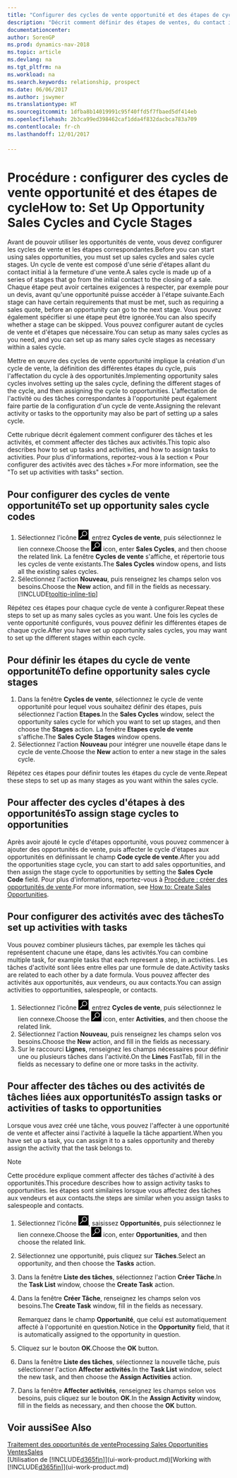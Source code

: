 ```yaml
---
title: "Configurer des cycles de vente opportunité et des étapes de cycle"
description: "Décrit comment définir des étapes de ventes, du contact initial à la clôture, créer un cycle de vente et l'affecter aux opportunités dans Dynamics NAV."
documentationcenter: 
author: SorenGP
ms.prod: dynamics-nav-2018
ms.topic: article
ms.devlang: na
ms.tgt_pltfrm: na
ms.workload: na
ms.search.keywords: relationship, prospect
ms.date: 06/06/2017
ms.author: jswymer
ms.translationtype: HT
ms.sourcegitcommit: 1dfba8b14019991c95f40ffd5f7fbaed5df414eb
ms.openlocfilehash: 2b3ca99ed398462caf1dda4f832dacbca783a709
ms.contentlocale: fr-ch
ms.lasthandoff: 12/01/2017

---
```

# <a name="how-to-set-up-opportunity-sales-cycles-and-cycle-stages"></a><span data-ttu-id="b5918-103">Procédure : configurer des cycles de vente opportunité et des étapes de cycle</span><span class="sxs-lookup"><span data-stu-id="b5918-103">How to: Set Up Opportunity Sales Cycles and Cycle Stages</span></span>
<span data-ttu-id="b5918-104">Avant de pouvoir utiliser les opportunités de vente, vous devez configurer les cycles de vente et les étapes correspondantes.</span><span class="sxs-lookup"><span data-stu-id="b5918-104">Before you can start using sales opportunities, you must set up sales cycles and sales cycle stages.</span></span> <span data-ttu-id="b5918-105">Un cycle de vente est composé d'une série d'étapes allant du contact initial à la fermeture d'une vente.</span><span class="sxs-lookup"><span data-stu-id="b5918-105">A sales cycle is made up of a series of stages that go from the initial contact to the closing of a sale.</span></span> <span data-ttu-id="b5918-106">Chaque étape peut avoir certaines exigences à respecter, par exemple pour un devis, avant qu'une opportunité puisse accéder à l'étape suivante.</span><span class="sxs-lookup"><span data-stu-id="b5918-106">Each stage can have certain requirements that must be met, such as requiring a sales quote, before an opportunity can go to the next stage.</span></span> <span data-ttu-id="b5918-107">Vous pouvez également spécifier si une étape peut être ignorée.</span><span class="sxs-lookup"><span data-stu-id="b5918-107">You can also specify whether a stage can be skipped.</span></span> <span data-ttu-id="b5918-108">Vous pouvez configurer autant de cycles de vente et d'étapes que nécessaire.</span><span class="sxs-lookup"><span data-stu-id="b5918-108">You can setup as many sales cycles as you need, and you can set up as many sales cycle stages as necessary within a sales cycle.</span></span>

<span data-ttu-id="b5918-109">Mettre en œuvre des cycles de vente opportunité implique la création d'un cycle de vente, la définition des différentes étapes du cycle, puis l'affectation du cycle à des opportunités.</span><span class="sxs-lookup"><span data-stu-id="b5918-109">Implementing opportunity sales cycles involves setting up the sales cycle, defining the different stages of the cycle, and then assigning the cycle to opportunities.</span></span> <span data-ttu-id="b5918-110">L'affectation de l'activité ou des tâches correspondantes à l'opportunité peut également faire partie de la configuration d'un cycle de vente.</span><span class="sxs-lookup"><span data-stu-id="b5918-110">Assigning the relevant activity or tasks to the opportunity may also be part of setting up a sales cycle.</span></span>

<span data-ttu-id="b5918-111">Cette rubrique décrit également comment configurer des tâches et les activités, et comment affecter des tâches aux activités.</span><span class="sxs-lookup"><span data-stu-id="b5918-111">This topic also describes how to set up tasks and activities, and how to assign tasks to activities.</span></span> <span data-ttu-id="b5918-112">Pour plus d'informations, reportez-vous à la section « Pour configurer des activités avec des tâches ».</span><span class="sxs-lookup"><span data-stu-id="b5918-112">For more information, see the "To set up activities with tasks" section.</span></span>

## <a name="to-set-up-opportunity-sales-cycle-codes"></a><span data-ttu-id="b5918-113">Pour configurer des cycles de vente opportunité</span><span class="sxs-lookup"><span data-stu-id="b5918-113">To set up opportunity sales cycle codes</span></span>
1. <span data-ttu-id="b5918-114">Sélectionnez l'icône ![Page ou état pour la recherche](media/ui-search/search_small.png "Page ou état pour la recherche"), entrez **Cycles de vente**, puis sélectionnez le lien connexe.</span><span class="sxs-lookup"><span data-stu-id="b5918-114">Choose the ![Search for Page or Report](media/ui-search/search_small.png "Search for Page or Report icon") icon, enter **Sales Cycles**, and then choose the related link.</span></span> <span data-ttu-id="b5918-115">La fenêtre **Cycles de vente** s'affiche, et répertorie tous les cycles de vente existants.</span><span class="sxs-lookup"><span data-stu-id="b5918-115">The **Sales Cycles** window opens, and lists all the existing sales cycles.</span></span>
2. <span data-ttu-id="b5918-116">Sélectionnez l'action **Nouveau**, puis renseignez les champs selon vos besoins.</span><span class="sxs-lookup"><span data-stu-id="b5918-116">Choose the **New** action, and fill in the fields as necessary.</span></span> [!INCLUDE[tooltip-inline-tip](includes/tooltip-inline-tip_md.md)]

<span data-ttu-id="b5918-117">Répétez ces étapes pour chaque cycle de vente à configurer.</span><span class="sxs-lookup"><span data-stu-id="b5918-117">Repeat these steps to set up as many sales cycles as you want.</span></span> <span data-ttu-id="b5918-118">Une fois les cycles de vente opportunité configurés, vous pouvez définir les différentes étapes de chaque cycle.</span><span class="sxs-lookup"><span data-stu-id="b5918-118">After you have set up opportunity sales cycles, you may want to set up the different stages within each cycle.</span></span>

## <a name="to-define-opportunity-sales-cycle-stages"></a><span data-ttu-id="b5918-119">Pour définir les étapes du cycle de vente opportunité</span><span class="sxs-lookup"><span data-stu-id="b5918-119">To define opportunity sales cycle stages</span></span>
1. <span data-ttu-id="b5918-120">Dans la fenêtre **Cycles de vente**, sélectionnez le cycle de vente opportunité pour lequel vous souhaitez définir des étapes, puis sélectionnez l'action **Etapes**.</span><span class="sxs-lookup"><span data-stu-id="b5918-120">In the **Sales Cycles** window, select the opportunity sales cycle for which you want to set up stages, and then choose the **Stages** action.</span></span> <span data-ttu-id="b5918-121">La fenêtre **Etapes cycle de vente** s'affiche.</span><span class="sxs-lookup"><span data-stu-id="b5918-121">The **Sales Cycle Stages** window opens.</span></span>
2. <span data-ttu-id="b5918-122">Sélectionnez l'action **Nouveau** pour intégrer une nouvelle étape dans le cycle de vente.</span><span class="sxs-lookup"><span data-stu-id="b5918-122">Choose the **New** action to enter a new stage in the sales cycle.</span></span>

<span data-ttu-id="b5918-123">Répétez ces étapes pour définir toutes les étapes du cycle de vente.</span><span class="sxs-lookup"><span data-stu-id="b5918-123">Repeat these steps to set up as many stages as you want within the sales cycle.</span></span>

## <a name="to-assign-stage-cycles-to-opportunities"></a><span data-ttu-id="b5918-124">Pour affecter des cycles d'étapes à des opportunités</span><span class="sxs-lookup"><span data-stu-id="b5918-124">To assign stage cycles to opportunities</span></span>
<span data-ttu-id="b5918-125">Après avoir ajouté le cycle d'étapes opportunité, vous pouvez commencer à ajouter des opportunités de vente, puis affecter le cycle d'étapes aux opportunités en définissant le champ **Code cycle de vente**.</span><span class="sxs-lookup"><span data-stu-id="b5918-125">After you add the opportunities stage cycle, you can start to add sales opportunities, and then assign the stage cycle to opportunities by setting the **Sales Cycle Code** field.</span></span> <span data-ttu-id="b5918-126">Pour plus d'informations, reportez-vous à [Procédure : créer des opportunités de vente](marketing-how-create-opportunities.md).</span><span class="sxs-lookup"><span data-stu-id="b5918-126">For more information, see [How to: Create Sales Opportunities](marketing-how-create-opportunities.md).</span></span>

## <a name="to-set-up-activities-with-tasks"></a><span data-ttu-id="b5918-127">Pour configurer des activités avec des tâches</span><span class="sxs-lookup"><span data-stu-id="b5918-127">To set up activities with tasks</span></span>
<span data-ttu-id="b5918-128">Vous pouvez combiner plusieurs tâches, par exemple les tâches qui représentent chacune une étape, dans les activités.</span><span class="sxs-lookup"><span data-stu-id="b5918-128">You can combine multiple task, for example tasks that each represent a step, in activities.</span></span> <span data-ttu-id="b5918-129">Les tâches d'activité sont liées entre elles par une formule de date.</span><span class="sxs-lookup"><span data-stu-id="b5918-129">Activity tasks are related to each other by a date formula.</span></span> <span data-ttu-id="b5918-130">Vous pouvez affecter des activités aux opportunités, aux vendeurs, ou aux contacts.</span><span class="sxs-lookup"><span data-stu-id="b5918-130">You can assign activities to opportunities, salespeople, or contacts.</span></span>

1. <span data-ttu-id="b5918-131">Sélectionnez l'icône ![Page ou état pour la recherche](media/ui-search/search_small.png "Page ou état pour la recherche"), entrez **Cycles de vente**, puis sélectionnez le lien connexe.</span><span class="sxs-lookup"><span data-stu-id="b5918-131">Choose the ![Search for Page or Report](media/ui-search/search_small.png "Search for Page or Report icon") icon, enter **Activities**, and then choose the related link.</span></span>
2. <span data-ttu-id="b5918-132">Sélectionnez l'action **Nouveau**, puis renseignez les champs selon vos besoins.</span><span class="sxs-lookup"><span data-stu-id="b5918-132">Choose the **New** action, and fill in the fields as necessary.</span></span>
3. <span data-ttu-id="b5918-133">Sur le raccourci **Lignes**, renseignez les champs nécessaires pour définir une ou plusieurs tâches dans l'activité.</span><span class="sxs-lookup"><span data-stu-id="b5918-133">On the **Lines** FastTab, fill in the fields as necessary to define one or more tasks in the activity.</span></span>

## <a name="to-assign-tasks-or-activities-of-tasks-to-opportunities"></a><span data-ttu-id="b5918-134">Pour affecter des tâches ou des activités de tâches liées aux opportunités</span><span class="sxs-lookup"><span data-stu-id="b5918-134">To assign tasks or activities of tasks to opportunities</span></span>
<span data-ttu-id="b5918-135">Lorsque vous avez créé une tâche, vous pouvez l'affecter à une opportunité de vente et affecter ainsi l'activité à laquelle la tâche appartient.</span><span class="sxs-lookup"><span data-stu-id="b5918-135">When you have set up a task, you can assign it to a sales opportunity and thereby assign the activity that the task belongs to.</span></span>

> [!NOTE]  
>   <span data-ttu-id="b5918-136">Cette procédure explique comment affecter des tâches d'activité à des opportunités.</span><span class="sxs-lookup"><span data-stu-id="b5918-136">This procedure describes how to assign activity tasks to opportunities.</span></span> <span data-ttu-id="b5918-137">les étapes sont similaires lorsque vous affectez des tâches aux vendeurs et aux contacts.</span><span class="sxs-lookup"><span data-stu-id="b5918-137">the steps are similar when you assign tasks to salespeople and contacts.</span></span>

1. <span data-ttu-id="b5918-138">Sélectionnez l'icône ![Page ou état pour la recherche](media/ui-search/search_small.png "Page ou état pour la recherche"), saisissez **Opportunités**, puis sélectionnez le lien connexe.</span><span class="sxs-lookup"><span data-stu-id="b5918-138">Choose the ![Search for Page or Report](media/ui-search/search_small.png "Search for Page or Report icon") icon, enter **Opportunities**, and then choose the related link.</span></span>
2. <span data-ttu-id="b5918-139">Sélectionnez une opportunité, puis cliquez sur **Tâches**.</span><span class="sxs-lookup"><span data-stu-id="b5918-139">Select an opportunity, and then choose the **Tasks** action.</span></span>
3. <span data-ttu-id="b5918-140">Dans la fenêtre **Liste des tâches**, sélectionnez l'action **Créer Tâche**.</span><span class="sxs-lookup"><span data-stu-id="b5918-140">In the **Task List** window, choose the **Create Task** action.</span></span>
4.  <span data-ttu-id="b5918-141">Dans la fenêtre **Créer Tâche**, renseignez les champs selon vos besoins.</span><span class="sxs-lookup"><span data-stu-id="b5918-141">The **Create Task** window, fill in the fields as necessary.</span></span>

    <span data-ttu-id="b5918-142">Remarquez dans le champ **Opportunité**, que celui est automatiquement affecté à l'opportunité en question.</span><span class="sxs-lookup"><span data-stu-id="b5918-142">Notice in the **Opportunity** field, that it is automatically assigned to the opportunity in question.</span></span>
5. <span data-ttu-id="b5918-143">Cliquez sur le bouton **OK**.</span><span class="sxs-lookup"><span data-stu-id="b5918-143">Choose the **OK** button.</span></span>
6. <span data-ttu-id="b5918-144">Dans la fenêtre **Liste des tâches**, sélectionnez la nouvelle tâche, puis sélectionner l'action **Affecter activités**.</span><span class="sxs-lookup"><span data-stu-id="b5918-144">In the **Task List** window, select the new task, and then choose the **Assign Activities** action.</span></span>
7. <span data-ttu-id="b5918-145">Dans la fenêtre **Affecter activités**, renseignez les champs selon vos besoins, puis cliquez sur le bouton **OK**.</span><span class="sxs-lookup"><span data-stu-id="b5918-145">In the **Assign Activity** window, fill in the fields as necessary, and then choose the **OK** button.</span></span>

## <a name="see-also"></a><span data-ttu-id="b5918-146">Voir aussi</span><span class="sxs-lookup"><span data-stu-id="b5918-146">See Also</span></span>
[<span data-ttu-id="b5918-147">Traitement des opportunités de vente</span><span class="sxs-lookup"><span data-stu-id="b5918-147">Processing Sales Opportunities</span></span>](marketing-processing-sales-opportunities.md)  
[<span data-ttu-id="b5918-148">Ventes</span><span class="sxs-lookup"><span data-stu-id="b5918-148">Sales</span></span>](sales-manage-sales.md)  
<span data-ttu-id="b5918-149">[Utilisation de [!INCLUDE[d365fin](includes/d365fin_md.md)]](ui-work-product.md)</span><span class="sxs-lookup"><span data-stu-id="b5918-149">[Working with [!INCLUDE[d365fin](includes/d365fin_md.md)]](ui-work-product.md)</span></span>

